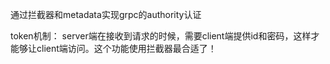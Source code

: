 通过拦截器和metadata实现grpc的authority认证

token机制：
server端在接收到请求的时候，需要client端提供id和密码，这样才能够让client端访问。这个功能使用拦截器最合适了！
